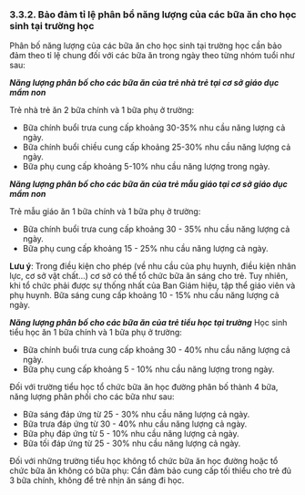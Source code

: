 ### 3.3.2. Bảo đảm tỉ lệ phân bổ năng lượng của các bữa ăn cho học sinh tại trường học

Phân bố năng lượng của các bữa ăn cho học sinh tại trường học cần bảo đảm theo tỉ lệ chung đối với các bữa ăn trong ngày theo từng nhóm tuổi như sau:

***Năng lượng phân bố cho các bữa ăn của trẻ nhà trẻ tại cơ sở giáo dục mầm non*** 

Trẻ nhà trẻ ăn 2 bữa chính và 1 bữa phụ ở trường:
- Bữa chính buổi trưa cung cấp khoảng 30-35% nhu cầu năng lượng cả ngày.
- Bữa chính buổi chiều cung cấp khoảng 25-30% nhu cầu năng lượng cả ngày.
- Bữa phụ cung cấp khoảng 5-10% nhu cầu năng lượng trong ngày.

***Năng lượng phân bố cho các bữa ăn của trẻ mẫu giáo tại cơ sở giáo dục mầm non*** 

Trẻ mẫu giáo ăn 1 bữa chính và 1 bữa phụ ở trường:
- Bữa chính buổi trưa cung cấp khoảng 30 - 35% nhu cầu năng lượng cả ngày.
- Bữa phụ cung cấp khoảng 15 - 25% nhu cầu năng lượng cả ngày.

**Lưu ý**: Trong điều kiện cho phép (về nhu cầu của phụ huynh, điều kiện nhân lực, cơ sở vật chất...) cơ sở có thể tổ chức bữa ăn sáng cho trẻ. Tuy nhiên, khi tổ chức phải được sự thống nhất của Ban Giám hiệu, tập thể giáo viên và phụ huynh. Bữa sáng cung cấp khoảng 10 - 15% nhu cầu năng lượng cả ngày.

***Năng lượng phân bố cho các bữa ăn của trẻ tiểu học tại trường*** 
Học sinh tiểu học ăn 1 bữa chính và 1 bữa phụ ở trường:
- Bữa chính buổi trưa cung cấp khoảng 30 - 40% nhu cầu năng lượng cả ngày.
- Bữa phụ cung cấp khoảng 5 - 10% nhu cầu năng lượng trong ngày.

Đối với trường tiểu học tổ chức bữa ăn học đường phân bố thành 4 bữa, năng lượng phân phối cho các bữa như sau:
- Bữa sáng đáp ứng từ 25 - 30% nhu cầu năng lượng cả ngày.
- Bữa trưa đáp ứng từ 30 - 40% nhu cầu năng lượng cả ngày.
- Bữa phụ đáp ứng từ 5 - 10% nhu cầu năng lượng cả ngày.
- Bữa tối đáp ứng từ 25 - 30% nhu cầu năng lượng cả ngày.

Đối với những trường tiểu học không tổ chức bữa ăn học đường hoặc tổ chức bữa ăn không có bữa phụ: Cần đảm bảo cung cấp tối thiểu cho trẻ đủ 3 bữa chính, không để trẻ nhịn ăn sáng đi học.